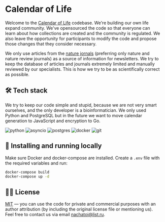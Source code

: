 # Calendar of Life 

Welcome to the [Calendar of Life](https://t.me/TimeGridBot) codebase. We're building our own life expand community. We've opensourced the code so that everyone can learn about how collections are created and the community is regulated. We also leave the opportunity for participants to modify the code and propose those changes that they consider necessary.

We only use articles from the [nature jornals](https://www.nature.com/siteindex) (preferring only nature and nature review journals) as a source of information for newsletters. We try to keep the database of articles and journals extremely limited and manually reviewed by our specialists. This is how we try to be as scientifically correct as possible. 

## 🛠 Tech stack

We try to keep our code simple and stupid, because we are not very smart ourselves, and the only developer is a bioinformatician. We only used Python and PostgreSQL but in the future we want to move calendar generation to JavaScript and encryption to Go.

![python](https://img.shields.io/badge/python%20-%2314354C.svg?&style=for-the-badge&logo=python&logoColor=white) ![asyncio](https://img.shields.io/badge/asyncio-%2300BAFF.svg?&style=for-the-badge&logo=python&logoColor=white) ![postgres](https://img.shields.io/badge/postgres-%23316192.svg?&style=for-the-badge&logo=postgresql&logoColor=white) ![docker](https://img.shields.io/badge/docker-%232496ED.svg?&style=for-the-badge&logo=docker&logoColor=white) ![git](https://img.shields.io/badge/git%20-%23F05033.svg?&style=for-the-badge&logo=git&logoColor=white) 

## 🔮 Installing and running locally

Make sure Docker and docker-compose are installed. Create a `.env` file with the required variables and run:

```bash
docker-compose build
docker-compose up -d
```

## 👩‍💼 License 

[MIT](LICENSE.md) — you can use the code for private and commercial purposes with an author attribution (by including the original license file or mentioning us). Feel free to contact us via email [nachatoi@list.ru](mailto:nachatoi@list.ru).

